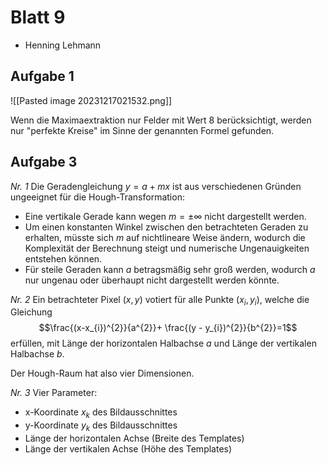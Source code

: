 # Blatt 9

- Henning Lehmann

## Aufgabe 1
![[Pasted image 20231217021532.png]]

Wenn die Maximaextraktion nur Felder mit Wert 8 berücksichtigt, werden nur "perfekte Kreise" im Sinne der genannten Formel gefunden.

## Aufgabe 3

*Nr. 1*
Die Geradengleichung $y = a + mx$ ist aus verschiedenen Gründen ungeeignet für die Hough-Transformation:
- Eine vertikale Gerade kann wegen $m = \pm \infty$ nicht dargestellt werden.
- Um einen konstanten Winkel zwischen den betrachteten Geraden zu erhalten, müsste sich $m$ auf nichtlineare Weise ändern, wodurch die Komplexität der Berechnung steigt und numerische Ungenauigkeiten entstehen können.
- Für steile Geraden kann $a$ betragsmäßig sehr groß werden, wodurch $a$ nur ungenau oder überhaupt nicht dargestellt werden könnte.

*Nr. 2*
Ein betrachteter Pixel $(x, y)$ votiert für alle Punkte $(x_{i},y_{i})$, welche die Gleichung $$\frac{(x-x_{i})^{2}}{a^{2}}+ \frac{(y - y_{i})^{2}}{b^{2}}=1$$ erfüllen, mit Länge der horizontalen Halbachse $a$ und Länge der vertikalen Halbachse $b$.

Der Hough-Raum hat also vier Dimensionen.

*Nr. 3*
Vier Parameter:
- x-Koordinate $x_k$ des Bildausschnittes
- y-Koordinate $y_k$ des Bildausschnittes
- Länge der horizontalen Achse (Breite des Templates)
- Länge der vertikalen Achse (Höhe des Templates)

